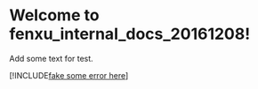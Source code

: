 # Welcome to fenxu_internal_docs_20161208!

Add some text for test.

[!INCLUDE[fake some error here](fake_md.md)]
